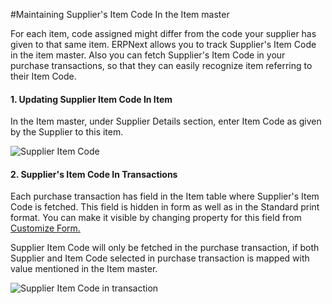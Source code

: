 <!-- add-breadcrumbs -->
#Maintaining Supplier's Item Code In the Item master

For each item, code assigned might differ from the code your supplier has given to that same item. ERPNext allows you to track Supplier's Item Code in the item master. Also you can fetch Supplier's Item Code in your purchase transactions, so that they can easily recognize item referring to their Item Code.

#### 1. Updating Supplier Item Code In Item

In the Item master, under Supplier Details section, enter Item Code as given by the Supplier to this item.

<img alt="Supplier Item Code" class="screenshot" src="{{docs_base_url}}/v13/assets/img/articles/supplier-item-code.png">

#### 2. Supplier's Item Code In Transactions

Each purchase transaction has field in the Item table where Supplier's Item Code is fetched. This field is hidden in form as well as in the Standard print format. You can make it visible by changing property for this field from [Customize Form.](/docs/v13/user/manual/en/customize-erpnext/customize-form.html)

Supplier Item Code will only be fetched in the purchase transaction, if both Supplier and Item Code selected in purchase transaction is mapped with value mentioned in the Item master.

<img alt="Supplier Item Code in transaction" class="screenshot" src="{{docs_base_url}}/v13/assets/img/articles/supplier-item-code-in-purchase-order.png">


<!-- markdown -->